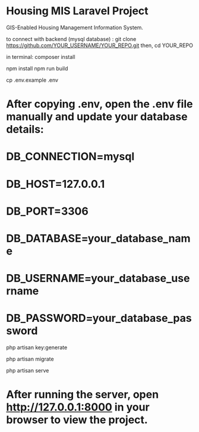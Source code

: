 # Housing MIS Laravel Project
GIS-Enabled Housing Management Information System.

to connect with backend (mysql database) :
git clone https://github.com/YOUR_USERNAME/YOUR_REPO.git then,
cd YOUR_REPO

in terminal: 
composer install

npm install
npm run build

cp .env.example .env

# After copying .env, open the .env file manually and update your database details:
# DB_CONNECTION=mysql
# DB_HOST=127.0.0.1
# DB_PORT=3306
# DB_DATABASE=your_database_name
# DB_USERNAME=your_database_username
# DB_PASSWORD=your_database_password

php artisan key:generate

php artisan migrate

php artisan serve

# After running the server, open http://127.0.0.1:8000 in your browser to view the project.
